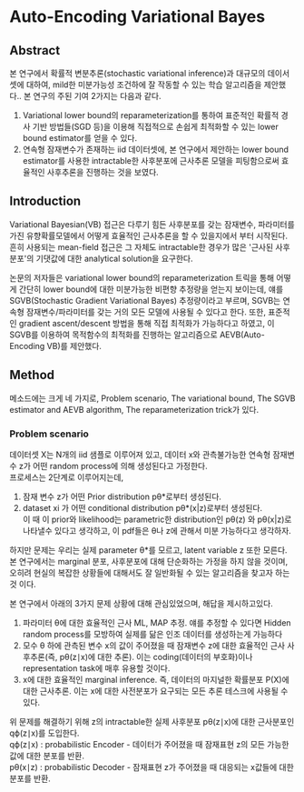 # Auto-Encoding Variational Bayes

## Abstract
본 연구에서 확률적 변분추론(stochastic variational inference)과 대규모의 데이서셋에 대하여, mild한 미분가능성 조건하에 잘 작동할 수 있는 학습 알고리즘을 제안했다..
본 연구의 주된 기여 2가지는 다음과 같다.
1. Variational lower bound의 reparameterization를 통하여 표준적인 확률적 경사 기반 방법들(SGD 등)을 이용해 직접적으로 손쉽게 최적화할 수 있는 lower bound estimator를 얻을 수 있다.  
2. 연속형 잠재변수가 존재하는 iid 데이터셋에, 본 연구에서 제안하는 lower bound estimator를 사용한 intractable한 사후분포에 근사추론 모델을 피팅함으로써 효율적인 사후추론을 진행하는 것을 보였다.  

## Introduction
Variational Bayesian(VB) 접근은 다루기 힘든 사후분포를 갖는 잠재변수, 파라미터를 가진 유향확률모델에서 어떻게 효율적인 근사추론을 할 수 있을지에서 부터 시작된다. 흔히 사용되는 mean-field 접근은 그 자체도 intractable한 경우가 많은 '근사된 사후분포'의 기댓값에 대한 analytical solution을 요구한다.  

논문의 저자들은 variational lower bound의 reparameterization 트릭을 통해 어떻게 간단히 lower bound에 대한 미분가능한 비편향 추정량을 얻는지 보이는데, 얘를 SGVB(Stochastic Gradient Variational Bayes) 추정량이라고 부르며, SGVB는 연속형 잠재변수/파라미터를 갖는 거의 모든 모델에 사용될 수 있다고 한다. 또한, 표준적인 gradient ascent/descent 방법을 통해 직접 최적화가 가능하다고 하였고, 이 SGVB를 이용하여 목적함수의 최적화를 진행하는 알고리즘으로 AEVB(Auto-Encoding VB)를 제안했다.

## Method

메소드에는 크게 네 가지로, Problem scenario, The variational bound, The SGVB estimator and AEVB algorithm, The reparameterization trick가 있다.

### Problem scenario

데이터셋 X는 N개의 iid 샘플로 이루어져 있고, 데이터 x와 관측불가능한 연속형 잠재변수 z가 어떤 random process에 의해 생성된다고 가정한다.  
프로세스는 2단계로 이루어지는데,  
1. 잠재 변수 z가 어떤 Prior distribution pθ*로부터 생성된다.  
2. dataset xi 가 어떤 conditional distribution pθ*(x|z)로부터 생성된다.  
이 때 이 prior와 likelihood는 parametric한 distribution인 pθ(z) 와 pθ(x|z)로 나타낼수 있다고 생각하고, 이 pdf들은 θ나 z에 관해서 미분 가능하다고 생각하자.  

하지만 문제는 우리는 실제 parameter θ*를 모르고, latent variable z 또한 모른다. 본 연구에서는 marginal 분포, 사후분포에 대해 단순화하는 가정을 하지 않을 것이며, 오히려 현실의 복잡한 상황들에 대해서도 잘 일반화될 수 있는 알고리즘을 찾고자 하는 것 이다.  

본 연구에서 아래의 3가지 문제 상황에 대해 관심있었으며, 해답을 제시하고있다.

1. 파라미터 θ에 대한 효율적인 근사 ML, MAP 추정. 얘를 추정할 수 있다면 Hidden random process를 모방하여 실제를 닮은 인조 데이터를 생성하는게 가능하다
2. 모수 θ 하에 관측된 변수 x의 값이 주어졌을 때 잠재변수 z에 대한 효율적인 근사 사후추론(즉, pθ(z∣x)에 대한 추론). 이는 coding(데이터의 부호화)이나 representation task에 매후 유용할 것이다.
3. x에 대한 효율적인 marginal inference. 즉, 데이터의 마지널한 확률분포 P(X)에 대한 근사추론. 이는 x에 대한 사전분포가 요구되는 모든 추론 테스크에 사용될 수 있다.

위 문제를 해결하기 위해 z의 intractable한 실제 사후분포 pθ(z∣x)에 대한 근사분포인 qϕ(z∣x)를 도입한다.  
qϕ(z∣x) : probabilistic Encoder - 데이터가 주어졌을 때 잠재표현 z의 모든 가능한 값에 대한 분포를 반환.  
pθ(x∣z) : probabilistic Decoder - 잠재표현 z가 주어졌을 때 대응되는 x값들에 대한 분포를 반환.  
